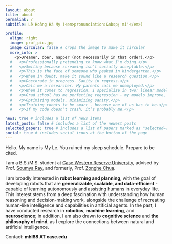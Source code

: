```yaml
---
layout: about
title: about
permalink: /
subtitle: Lê Hoàng Hà My (<em>pronunciation:&nbsp;'mi'</em>)

profile:
  align: right
  image: prof_pic.jpg
  image_circular: false # crops the image to make it circular
  more_info: >
    <p>Dreamer, doer, napper (not necessarily in that order).</p>
  #   <p>Professionally pretending to know what I'm doing.</p>
  #   <p>Smiling because screaming isn’t socially acceptable.</p>
  #   <p>This is the face of someone who peaked in kindergarten.</p>
  #   <p>When in doubt, make it sound like a research question.</p>
  #   <p>Doctorate in progress. Sanity in regress.</p>
  #   <p>Call me a researcher. My parents call me unemployed.</p>
  #   <p>When it comes to regression, I specialize in two: linear models and my sanity.</p>
  #   <p>Grad school has me perfecting regression - my models improve, but my sanity doesn't.</p>
  #   <p>Optimizing models, minimizing sanity.</p>
  #   <p>Training robots to be smart - because one of us has to be.</p>
  #   <p>If my code doesn’t crash, it’s probably me.</p>

news: true # includes a list of news items
latest_posts: false # includes a list of the newest posts
selected_papers: true # includes a list of papers marked as "selected={true}"
social: true # includes social icons at the bottom of the page
---
```


Hello. My name is My Le. You ruined my sleep schedule. Prepare to be cited.

I am a B.S./M.S. student at [Case Western Reserve University](https://case.edu/), advised by Prof. [Soumya Ray](https://case.edu/issacs/facultyfaculty-associates/soumya-ray), and formerly, Prof. [Zonghe Chua](https://zonghe-chua.github.io/).

I am broadly interested in **robot learning and planning**, with the goal of developing robots that are **generalizable, scalable, and data-efficient** - capable of learning autonomously and assisting humans in everyday life. This interest stems from a deep fascination with understanding how human reasoning and decision-making work, alongside the challenge of recreating human-like intelligence and capabilities in artificial agents. In the past, I have conducted research in **robotics**, **machine learning**, and **neuroscience**; in addition, I am also drawn to **cognitive science** and **the philosophy of mind**, as I explore the connections between natural and artificial intelligence.

Contact: **mhl88 AT case.edu**
